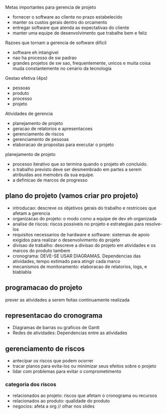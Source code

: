 Metas importantes para gerencia de projeto

- fornecer o software ao cliente no prazo estabelecido
- manter os custos gerais dentro do orcamento
- entregar software que atenda as expectativas do cliente
- manter uma equipe de desenvolvimento que trabalhe bem e feliz

Razoes que tornam a gerencia de software dificil
- software eh intangivel
- nao ha processo de sw padrao
- grandes projetos de sw sao, frequentemente, unicos e muita coisa muda constantemente no cenario da tecnologia

Gestao efetiva (4ps)
- pessoas
- produto 
- processo 
- projeto


Atividades de gerencia
- planejamento de projeto
- geracao de relatorios e apresentacoes
- gerenciamento de riscos
- gerenciamento de pessoas
- elaboracao de propostas para executar o projeto

planejamento de projeto
- processo iterativo que so termina quando o projeto eh concluido.
- o trabalho previsto deve ser desmembrado em partes a serem atribuidas aos memobrs da sua equipe.
- a definicao de marcos de progresso

## plano do projeto (vamos criar pro projeto)

- introducao: descreve os objetivos gerais do trabalho e restricoes que afetam a gerencia
- organizacao do projeto: o modo como a equipe de dev eh organizada
- analise de riscos: riscos possiveis no projeto e estrategias para resolve-los
- requisitos necessarios de hardware e software: sistemas de apoio exigidos para realizar o desenvolvimento do projeto
- divisao de trabalho: descreve a divisao do projeto em atividades e os marcos do produto tambem
- cronograma: DEVE-SE USAR DIAGRAMAS. Dependencias das atividades, tempo estimado para atingir cada marco
- mecanismos de monitoramento: elaboracao de relatorios, logs, e blablabla

## programacao do projeto
prever as atividades a serem feitas
continuamente realizada

## representacao do cronograma
- Diagramas de barras ou graficos de Gantt
- Redes de atividades: Dependencias entre as atividades

## gerenciamento de riscos
- antecipar os riscos que podem ocorrer
- tracar planos para evita-los ou minimizar seus efeitos sobre o projeto
- lidar com problemas  para evitar o comprometimento

### categoria dos riscos
- relacionados ao projeto: riscos que afetam o cronograma ou recursos
- relacionados ao produto: qualidade do produto
- negocios: afeta a org
// olhar nos slides
